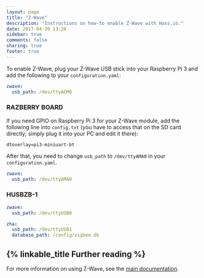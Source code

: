 ```yaml
---
layout: page
title: "Z-Wave"
description: "Instructions on how-to enable Z-Wave with Hass.io."
date: 2017-04-30 13:28
sidebar: true
comments: false
sharing: true
footer: true
---
```


To enable Z-Wave, plug your Z-Wave USB stick into your Raspberry Pi 3 and add the following to your `configuration.yaml`:

```yaml
zwave:
  usb_path: /dev/ttyACM0
```

### RAZBERRY BOARD

If you need GPIO on Raspberry Pi 3 for your Z-Wave module, add the following line into `config.txt` (you have to access that on the SD card directly; simply plug it into your PC and edit it there):

```
dtoverlay=pi3-miniuart-bt
```

After that, you need to change `usb_path` to `/dev/ttyAMA0` in your `configuration.yaml`.

```yaml
zwave:
  usb_path: /dev/ttyAMA0
```

### HUSBZB-1

```yaml
zwave:
  usb_path: /dev/ttyUSB0

zha:
  usb_path: /dev/ttyUSB1
  database_path: /config/zigbee.db
```

## {% linkable_title Further reading %}

For more information on using Z-Wave, see the [main documentation](/docs/z-wave/).
